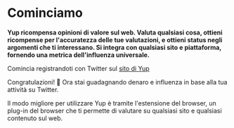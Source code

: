# Cominciamo

**Yup ricompensa opinioni di valore sul web. Valuta qualsiasi cosa, ottieni ricompense per l'accuratezza delle tue valutazioni, e ottieni status negli argomenti che ti interessano. Si integra con qualsiasi sito e piattaforma, fornendo una metrica dell'influenza universale.**

Comincia registrandoti con Twitter sul [sito di Yup](https://yup.io)

Congratulazioni! 🎉 Ora stai guadagnando denaro e influenza in base alla tua attività su Twitter.

Il modo migliore per utilizzare Yup è tramite l'estensione del browser, un plug-in del browser che ti permette di valutare su qualsiasi sito e qualsiasi contenuto sul web.
